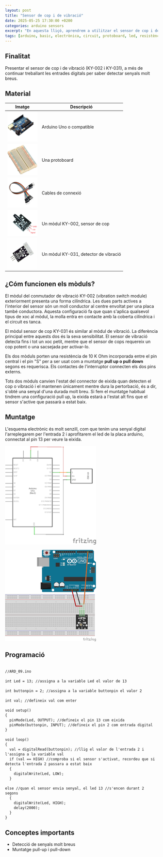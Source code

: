 ```yaml
---
layout: post
title: "Sensor de cop i de vibració"
date: 2025-05-25 17:30:00 +0200
categories: arduino sensors
excerpt: "En aquesta lliçó, aprendrem a utilitzar el sensor de cop i de vibració."
tags: [arduino, basic, electrònica, circuit, protoboard, led, resistència, potenciòmetre]
---
```


[img1]: /assets/imatges/ard/ard_09_01.png "Esquema-electronic"
[img2]: /assets/imatges/ard/ard_09_02.png "esquema-muntatge"
[img3]: /assets/imatges/mat/mat_unor3.png "Arduino Uno o compatible"
[img4]: /assets/imatges/mat/mat_protoboard.png "Una protoboard"
[img5]: /assets/imatges/mat/mat_cables.png "Cables de connexió"
[img6]: /assets/imatges/mat/mat_KY-002.png "Un mòdul KY-002, sensor de cop"
[img7]: /assets/imatges/mat/mat_KY-031.png "Un mòdul KY-031, detector de vibració"

## Finalitat

Presentar el sensor de cop i de vibració (KY-002 i KY-031), a més de continuar treballant les entrades digitals per saber detectar senyals molt breus.

## Material

| Imatge | Descripció |
| ------ | ---------- |
| ![Arduino Uno o compatible][img3]    | Arduino Uno o compatible |
| ![Una protoboard][img4] | Una protoboard |
| ![Cables de connexió][img5]   | Cables de connexió |
| ![Un mòdul KY-002, sensor de cop][img6]   | Un mòdul KY-002, sensor de cop |
| ![Un mòdul KY-031, detector de vibració][img7]   | Un mòdul KY-031, detector de vibració |

## ¿Cóm funcionen els mòduls?

El mòdul del conmutador de vibració KY-002 (vibration switch module) exteriorment presenta una forma cilíndrica. Les dues parts actives a l'interior del sensor són un moll conductor al centre envoltat per una placa també conductora. Aquesta configuració fa que quan s'aplica
qualsevol tipus de xoc al mòdul, la molla entra en contacte amb la coberta cilíndrica i el circuit es tanca.

El mòdul sensor de cop KY-031 és similar al mòdul de vibració. La diferència principal entre aquests dos és la seva sensibilitat. El sensor de vibració detecta fins i tot un xoc petit, mentre que el sensor de cops requereix un cop potent o una sacsejada per activar-lo.

Els dos mòduls porten una resistència de 10 K Ohm incorporada entre el pin central i el pin "S" per a ser usat com a muntatge **pull up o pull down** segons es requerisca. Els contactes de l'interruptor connecten els dos pins externs.

Tots dos mòduls canvien l'estat del connector de eixida quan detecten el cop o vibració i el mantenen únicament mentre dura la pertorbació, és a dir, s'obté una senyal d'una durada molt breu. Si fem el muntatge habitual tindrem una configuració pull up, la eixida estarà a l'estat alt fins que el sensor s'active que passarà a estat baix.

## Muntatge

L'esquema electrònic és molt senzill, com que tenim una senyal digital l'arreplegarem per l'entrada 2 i aprofitarem el led de la placa arduino, connectat al pin 13 per veure la eixida.

![Esquema-electronic][img1]

![esquema-muntatge][img2]

## Programació

```Arduino

//ARD_09.ino

int Led = 13; //assigna a la variable Led el valor de 13

int buttonpin = 2; //assigna a la variable buttonpin el valor 2

int val; //defineix val com enter

void setup()
{
  pinMode(Led, OUTPUT); //defineix el pin 13 com eixida
  pinMode(buttonpin, INPUT); //defineix el pin 2 com entrada digital
}

void loop()
{
  val = digitalRead(buttonpin); //llig el valor de l'entrada 2 i l'assigna a la variable val
  if (val == HIGH) //comproba si el sensor s'activat, recordeu que si detecta l'entrada 2 passara a estat baix
  {
    digitalWrite(Led, LOW);
  }

else //quan el sensor envia senyal, el led 13 //s'encen durant 2 segons
  {
    digitalWrite(Led, HIGH);
    delay(2000);
  }
}
```

## Conceptes importants

- Detecció de senyals molt breus
- Muntatge pull-up i pull-down
